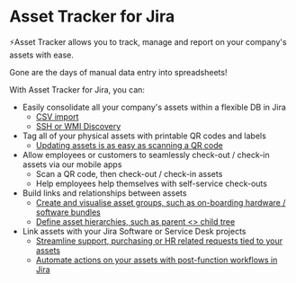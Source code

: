 # Asset Tracker for Jira

⚡️Asset Tracker allows you to track, manage and report on your company's assets with ease.

Gone are the days of manual data entry into spreadsheets!

With Asset Tracker for Jira, you can:

* Easily consolidate all your company's assets within a flexible DB in Jira
  * [CSV import](how-to/how-to-import-data-from-external-sources/importing-from-a-csv-file.md)
  * [SSH or WMI Discovery](how-to/how-to-import-data-from-external-sources/importing-from-scanned-computer-equipment/)
* Tag all of your physical assets with printable QR codes and labels
  * [Updating assets is as easy as scanning a QR code](label-scanners.md)
* Allow employees or customers to seamlessly check-out / check-in assets via our mobile apps
  * Scan a QR code, then check-out / check-in assets
  * Help employees help themselves with self-service check-outs
* Build links and relationships between assets
  * [Create and visualise asset groups, such as on-boarding hardware / software bundles](quick-start/creating-links-between-assets.md)
  * [Define asset hierarchies, such as parent &lt;&gt; child tree](quick-start/working-with-folders.md)
* Link assets with your Jira Software or Service Desk projects
  * [Streamline support, purchasing or HR related requests tied to your assets](asset-custom-field/service-desk.md)
  * [Automate actions on your assets with post-function workflows in Jira](how-to/how-to-define-and-execute-pre-packaged-operation-sequences-on-assets/untitled-3.md)

